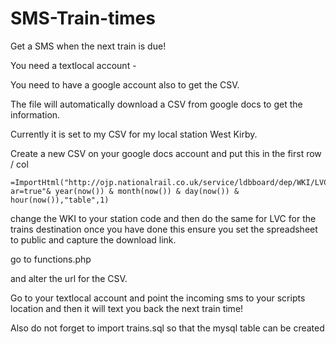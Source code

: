 SMS-Train-times
===============

Get a SMS when the next train is due!

You need a textlocal account - 

You need to have a google account also to get the CSV.

The file will automatically download a CSV from google docs to get the information.

Currently it is set to my CSV for my local station West Kirby.

Create a new CSV on your google docs account and put this in the first row / col
```
=ImportHtml("http://ojp.nationalrail.co.uk/service/ldbboard/dep/WKI/LVC/To?ar=true"& year(now()) & month(now()) & day(now()) & hour(now()),"table",1)
```
change the WKI to your station code and then do the same for LVC for the trains destination once you have done this ensure you set the spreadsheet to public and capture the download link.

go to functions.php 

and alter the url for the CSV.

Go to your textlocal account and point the incoming sms to your scripts location and then it will text you back the next train time!

Also do not forget to import trains.sql so that the mysql table can be created
